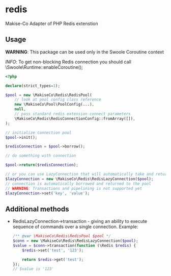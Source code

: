 # redis
Makise-Co Adapter of PHP Redis extenstion

## Usage
**WARNING**: This package can be used only in the Swoole Coroutine context

*INFO*: To get non-blocking Redis connection you should call \Swoole\Runtime::enableCoroutine();

```php
<?php

declare(strict_types=1);

$pool = new \MakiseCo\Redis\RedisPool(
    // look at pool config class reference
    new \MakiseCo\Pool\PoolConfig(...),
    null,
    // pass standard redis extension connect parameters
    \MakiseCo\Redis\RedisConnectionConfig::fromArray([]),
);

// initialize connection pool
$pool->init();

$redisConnection = $pool->borrow();

// do something with connection

$pool->return($redisConnection);

// or you can use LazyConnection that will automatically take and return connection from the pool
$lazyConnection = new \MakiseCo\Redis\RedisLazyConnection($pool);
// connection is automatically borrowed and returned to the pool
// WARNING: Transactions and pipelining is not supported yet
$lazyConnection->set('key', 'value');
```

## Additional methods
* RedisLazyConnection->transaction - giving an ability to execute sequence of commands over a single connection.
    Example:
    ```php
    /** @var \MakiseCo\Redis\RedisPool $pool */
    $conn = new \MakiseCo\Redis\RedisLazyConnection($pool);
    $value = $conn->transaction(function (\Redis $redis) {
        $redis->set('test', '123');
    
        return $redis->get('test');
    });
    // $value is '123'
    ```
